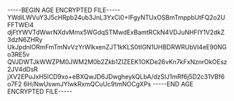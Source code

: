 -----BEGIN AGE ENCRYPTED FILE-----
YWdlLWVuY3J5cHRpb24ub3JnL3YxCi0+IFgyNTUxOSBmTmppbUtFQ2o2UFFTWEl4
djFtYWVTdWwrNXdvMmx5WGdqSTMwdExBamtRCkN4VDJuNHFIY1V2dkZ3dzN6ZHRy
UkJpdnlORmFmTmNvVzYrWlkxenZJT1kKLS0tIGN1UHBDRWRUbVl4eE90NGo3RE5v
QVJDWTJkWWZPM0JWM2M0b2Zkb1ZIZEEK1OKDe26vKn7kFxNznrOkOEsz2JV4dDsR
jXV2EPuJxH5ICD9xo+eBXQwJD6JDwgheykQLbA/dzSlJ1mRf6j5D2c31VBf6o7F2
6H/NwUswnJYlwkRxmQCuUc9tmNOCgXPs
-----END AGE ENCRYPTED FILE-----
